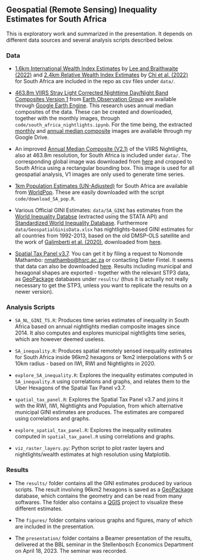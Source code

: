 ## Geospatial (Remote Sensing) Inequality Estimates for South Africa

This is exploratory work and summarized in the presentation. It depends on different data sources and several analysis scripts described below.

### Data

- [1.6km International Wealth Index Estimates](https://doi.org/10.7910/DVN/5OGWYM) by [Lee and Braithwaite (2022)](https://www.sciencedirect.com/science/article/pii/S0305750X22002182) and [2.4km Relative Wealth Index Extimates](https://dataforgood.facebook.com/dfg/tools/relative-wealth-index) by [Chi et al. (2022)](https://doi.org/10.1073/pnas.2113658119) for South Africa are included in the repo as csv files under `data/`.

- [463.8m VIIRS Stray Light Corrected Nighttime Day/Night Band Composites Version 1](https://developers.google.com/earth-engine/datasets/catalog/NOAA_VIIRS_DNB_MONTHLY_V1_VCMSLCFG) from [Earth Observation Group](https://eogdata.mines.edu/products/vnl/) are available through [Google Earth Engine](https://earthengine.google.com/). This research uses annual median composites of the data. These can be created and downloaded, together with the monthly images, through `code/south_africa_nightlights.ipynb`. For the time being, the extracted [monthly](https://drive.google.com/drive/folders/1qjuSpBe2Xv2iqgoKzxc4crD2E2a94Ng0?usp=share_link) and [annual median composite](https://drive.google.com/drive/folders/18xI75APNFkUx4pcTfFdX8Orm36lcLzva?usp=share_link) images are available through my Google Drive. 

- An improved [Annual Median Composite (V2.1)](https://eogdata.mines.edu/products/vnl/#annual_v2) of the VIIRS Nightlights, also at 463.8m resolution, for South Africa is included under `data/`. The corresponding global image was downloaded from [here](https://eogdata.mines.edu/nighttime_light/annual/v21/2021/) and cropped to South Africa using a rectangular bounding box. This image is used for all geospatial analysis, V1 images are only used to generate time series. 

- [1km Population Estimates (UN-Adjusted)](https://hub.worldpop.org/geodata/listing?id=75) for South Africa are available from [WorldPop](https://hub.worldpop.org/). These are easily downloaded with the script `code/download_SA_pop.R`. 

- Various Official GINI Estimates: `data/SA_GINI` has estimates from the [World Inequality Databse](https://wid.world/) (extracted using the STATA API) and [Standardized World Inequality Database](https://fsolt.org/swiid/). Furthermore `data/GeospatialGinisData.xlsx` has nightlights-based GINI estimates for all countries from 1992-2013, based on the old DMSP-OLS satellite and the work of [Galimberti et al. (2020)](https://www.aut.ac.nz/__data/assets/pdf_file/0010/399394/working-paper-20_07.pdf), downloaded from [here](https://www.ciesin.columbia.edu/data/global-geospatial-inequality/). 

- [Spatial Tax Panel v3.7](https://spatialtaxdata.org.za/). You can get it by filing a request to Nomonde Mathambo: nmathambo@hsrc.ac.za or contacting Dieter Fintel. It seems that data can also be downloaded [here](https://spatialtaxdata.org.za/download-data-filter-form). Results including municipal and hexagonal shapes are exported - together with the relevant STP3 data, as [GeoPackage](https://www.geopackage.org/) databases under `results/` (thus it is actually not really necessary to get the STP3, unless you want to replicate the results on a newer version). 

### Analysis Scripts

- `SA_NL_GINI_TS.R`: Produces time series estimates of inequality in South Africa based on annual nightlights median composite images since 2014. It also computes and explores municipal nightlights time series, which are however deemed useless.

- `SA_inequality.R`: Produces spatial remotely sensed inequality estimates for South Africa inside 96km2 hexagons or 1km2 interpolations with 5 or 10km radius - based on IWI, RWI and Nightlights in 2020. 

- `explore_SA_inequality.R`: Explores the inequality estimates computed in `SA_inequality.R` using correlations and graphs, and relates them to the Uber Hexagons of the Spatial Tax Panel v3.7. 

- `spatial_tax_panel.R`: Explores the Spatial Tax Panel v3.7 and joins it with the RWI, IWI, Nightlights and Population, from which alternative municipal GINI estimates are produces. The estimates are compared using correlations and graphs. 

- `explore_spatial_tax_panel.R`: Explores the inequality estimates computed in `spatial_tax_panel.R` using correlations and graphs. 

- `viz_raster_layers.py`: Python script to plot raster layers and nightlights/wealth estimates at high resolution using Matplotlib. 

### Results

- The `results/` folder contains all the GINI estimates produced by various scripts. The result involving 96km2 hexagons is saved as a [GeoPackage](https://www.geopackage.org/) database, which contains the geometry and can be read from many softwares. The folder also contains a [QGIS](https://qgis.org/en/site/) project to visualize these different estimates. 

- The `figures/` folder contains various graphs and figures, many of which are included in the presentation. 

- The `presentation/` folder contains a Beamer presentation of the results, delivered at the BBL seminar in the Stellenbosch Economics Department on April 18, 2023. The seminar was recorded. 

